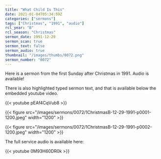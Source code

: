 ```yaml
---
title: "What Child Is This"
date: 2021-01-04T05:34:59Z
categories: ["sermons"]
tags: ["Christmas", "1991", "audio"]
rcl_year: "B"
rcl_season: "Christmas"
sermon_date: 1991-12-29
sermon_scan: true
sermon_text: false
sermon_audio: true
thumbnail: "/images/thumbs/0072.png"
sermon_number: "0072"
---
```


Here is a sermon from the first Sunday after Christmas in 1991.  Audio is available!

<!--more-->

There is also highlighted typed sermon text, and that is available below the embedded youtube video.

{{< youtube pEAf4CqVub8  >}}

{{< figure src="/images/sermons/0072/1ChristmasB-12-29-1991-p0001-1200.jpeg" width="1200" >}}

{{< figure src="/images/sermons/0072/1ChristmasB-12-29-1991-p0002-1200.jpeg" width="1200" >}}

The full service audio is available here:

{{< youtube 0M93H60DR0k >}}
